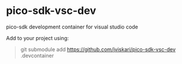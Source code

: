 # pico-sdk-vsc-dev
pico-sdk development container for visual studio code 

Add to your project using:
> git submodule add https://github.com/jviskari/pico-sdk-vsc-dev .devcontainer
